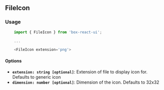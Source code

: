 ## FileIcon

### Usage
```js
    import { FileIcon } from 'box-react-ui';

    ...

    <FileIcon extension='png'>
```

#### Options
- **`extension: string [optional]`**: Extension of file to display icon for. Defaults to generic icon
- **`dimension: number [optional]`**: Dimension of the icon. Defaults to 32x32

